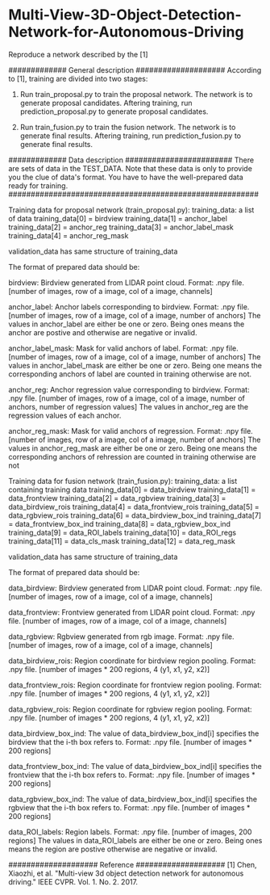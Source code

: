 # Multi-View-3D-Object-Detection-Network-for-Autonomous-Driving
Reproduce a network described by the [1] 

############# General description ####################
According to [1], training are divided into two stages:

1. Run train_proposal.py to train the proposal network.
The network is to generate proposal candidates. Aftering training,
run prediction_proposal.py to generate proposal candidates.

2. Run train_fusion.py to train the fusion network.
The network is to generate final results. Aftering training,
run prediction_fusion.py to generate final results.


############# Data description ########################
There are sets of data in the TEST_DATA. Note that these
data is only to provide you the clue of data's format. You
have to have the well-prepared data ready for training.
######################################################## 

Training data for proposal network (train_proposal.py):
training_data: a list of  data
training_data[0] = birdview
training_data[1] = anchor_label
training_data[2] = anchor_reg
training_data[3] = anchor_label_mask
training_data[4] = anchor_reg_mask

validation_data has same structure of training_data

The format of prepared data should be:

birdview: Birdview generated from LIDAR point cloud. Format: .npy file. [number of images, row of a image, col of a image, channels]

anchor_label: Anchor labels corresponding to birdview. Format: .npy file. [number of images, row of a image, col of a image, number of anchors]
The values in anchor_label are either be one or zero. Being ones means the anchor are postive and otherwise are negative or 
invalid.

anchor_label_mask: Mask for valid anchors of label. Format: .npy file. [number of images, row of a image, col of a image, number of anchors]
The values in anchor_label_mask are either be one or zero. Being one means the corresponding anchors of label are counted in training otherwise are not.

anchor_reg: Anchor regression value corresponding  to birdview. 
Format: .npy file. [number of images, row of a image, col of a image, number of anchors, number of regression values]
The values in anchor_reg are the regression values of each anchor.

anchor_reg_mask: Mask for valid anchors of regression. Format: .npy file. [number of images, row of a image, col of a image, number of anchors]
The values in anchor_reg_mask are either be one or zero. Being one means the corresponding anchors of rehression are counted in training otherwise are not

Training data for fusion network (train_fusion.py):
training_data: a list containing training data
training_data[0] = data_birdview
training_data[1] = data_frontview
training_data[2] = data_rgbview
training_data[3] = data_birdview_rois
training_data[4] = data_frontview_rois
training_data[5] = data_rgbview_rois
training_data[6] = data_birdview_box_ind
training_data[7] = data_frontview_box_ind
training_data[8] = data_rgbview_box_ind
training_data[9] = data_ROI_labels
training_data[10] = data_ROI_regs
training_data[11] = data_cls_mask
training_data[12] = data_reg_mask

validation_data has same structure of training_data

The format of prepared data should be:

data_birdview: Birdview generated from LIDAR point cloud. Format: .npy file. [number of images, row of a image, col of a image, channels]

data_frontview: Frontview generated from LIDAR point cloud. Format: .npy file. [number of images, row of a image, col of a image, channels]

data_rgbview: Rgbview generated from rgb image. Format: .npy file. [number of images, row of a image, col of a image, channels]

data_birdview_rois: Region coordinate for birdview region pooling. Format: .npy file. [number of images * 200 regions, 4 (y1, x1, y2, x2)] 

data_frontview_rois: Region coordinate for frontview region pooling. Format: .npy file. [number of images * 200 regions, 4 (y1, x1, y2, x2)] 

data_rgbview_rois: Region coordinate for rgbview region pooling. Format: .npy file. [number of images * 200 regions, 4 (y1, x1, y2, x2)] 

data_birdview_box_ind: The value of data_birdview_box_ind[i] specifies the birdview that the i-th box refers to. Format: .npy file. [number of images * 200 regions] 

data_frontview_box_ind: The value of data_birdview_box_ind[i] specifies the frontview that the i-th box refers to. Format: .npy file. [number of images * 200 regions]  

data_rgbview_box_ind: The value of data_birdview_box_ind[i] specifies the rgbview that the i-th box refers to. Format: .npy file. [number of images * 200 regions]   

data_ROI_labels: Region labels. Format: .npy file. [number of images, 200 regions]
The values in data_ROI_labels are either be one or zero. Being ones means the region are postive otherwise are negative or 
invalid.

#################### Reference ####################
[1] Chen, Xiaozhi, et al. "Multi-view 3d object detection network for autonomous driving." IEEE CVPR. Vol. 1. No. 2. 2017.
